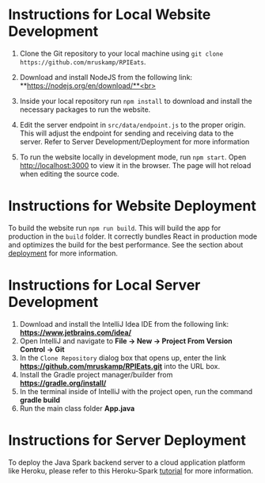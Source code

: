 # Instructions for Local Website Development
    

1. Clone the Git repository to your local machine using `git clone https://github.com/mruskamp/RPIEats`.<br>
    

2. Download and install NodeJS from the following link: **https://nodejs.org/en/download/**<br>
    

3. Inside your local repository run `npm install` to download and install the necessary packages to run the website. 
    

4. Edit the server endpoint in `src/data/endpoint.js` to the proper origin. This will adjust the endpoint for sending and receiving data to the server. Refer to Server Development/Deployment for more information<br>
    

5. To run the website locally in development mode, run `npm start`. Open [http://localhost:3000](http://localhost:3000) to view it in the browser. The page will hot reload when editing the source code.<br>
    

# Instructions for Website Deployment
    
To build the website run `npm run build`. This will build the app for production in the `build` folder. It correctly bundles React in production mode and optimizes the build for the best performance. See the section about [deployment](https://facebook.github.io/create-react-app/docs/deployment) for more information.
    

# Instructions for Local Server Development
1. Download and install the IntelliJ Idea IDE from the following link: **https://www.jetbrains.com/idea/**
2. Open IntelliJ and navigate to **File -> New -> Project From Version Control -> Git**
3.  In the `Clone Repository` dialog box that opens up, enter the link **https://github.com/mruskamp/RPIEats.git** into the URL box.
4. Install the Gradle project manager/builder from **https://gradle.org/install/**
5. In the terminal inside of IntelliJ with the project open, run the command **gradle build**
6. Run the main class folder **App.java**
    

# Instructions for Server Deployment
To deploy the Java Spark backend server to a cloud application platform like Heroku, please refer to this Heroku-Spark [tutorial](http://sparkjava.com/tutorials/heroku) for more information.
